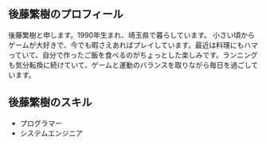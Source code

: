 ## 後藤繁樹のプロフィール
<!--
**gotoushigeki/gotoushigeki** is a ✨ _special_ ✨ repository because its `README.md` (this file) appears on your GitHub profile.

Here are some ideas to get you started:

- 🔭 I’m currently working on ...
- 🌱 I’m currently learning ...
- 👯 I’m looking to collaborate on ...
- 🤔 I’m looking for help with ...
- 💬 Ask me about ...
- 📫 How to reach me: ...
- 😄 Pronouns: ...
- ⚡ Fun fact: ...
-->
後藤繁樹と申します。1990年生まれ、埼玉県で暮らしています。
小さい頃からゲームが大好きで、今でも暇さえあればプレイしています。最近は料理にもハマっていて、自分で作ったご飯を食べるのがちょっとした楽しみです。ランニングも気分転換に続けていて、ゲームと運動のバランスを取りながら毎日を過ごしています。

## 後藤繁樹のスキル
- プログラマー
- システムエンジニア

